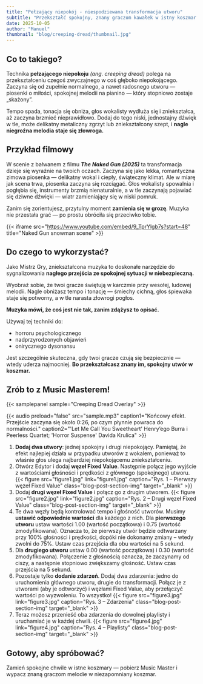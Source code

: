 ```yaml
---
title: "Pełzający niepokój - niespodziewana transformacja utworu"
subtitle: "Przekształć spokojny, znany graczom kawałek w istny koszmar."
date: 2025-10-05
author: "Manuel"
thumbnail: "blog/creeping-dread/thumbnail.jpg"
---
```


## Co to takiego?

Technika **pełzającego niepokoju** *(ang. creeping dread)* polega na przekształceniu czegoś zwyczajnego w coś głęboko niepokojącego. Zaczyna się od zupełnie normalnego, a nawet radosnego utworu — piosenki o miłości, spokojnej melodii na pianino — który stopniowo zostaje „skażony”.

Tempo spada, tonacja się obniża, głos wokalisty wydłuża się i zniekształca, aż zaczyna brzmieć nieprawidłowo. Dodaj do tego niski, jednostajny dźwięk w tle, może delikatny metaliczny zgrzyt lub zniekształcony szept, i **nagle niegroźna melodia staje się złowroga.**

## Przykład filmowy

W scenie z bałwanem z filmu ***The Naked Gun (2025)*** ta transformacja dzieje się wyraźnie na twoich oczach. Zaczyna się jako lekka, romantyczna zimowa piosenka — delikatny wokal i ciepły, świąteczny klimat. Ale w miarę jak scena trwa, piosenka zaczyna się rozciągać. Głos wokalisty spowalnia i pogłębia się, instrumenty brzmią nienaturalnie, a w tle zaczynają pojawiać się dziwne dźwięki — wiatr zamieniający się w niski pomruk.  

Zanim się zorientujesz, przytulny moment **zamienia się w grozę**. Muzyka nie przestała grać — po prostu obróciła się przeciwko tobie.

{{< iframe src="https://www.youtube.com/embed/9_TprYlgb7s?start=48" title="Naked Gun snowman scene" >}}

## Do czego to wykorzystać?

Jako Mistrz Gry, zniekształcona muzyka to doskonałe narzędzie do sygnalizowania **nagłego przejścia ze spokojnej sytuacji w niebezpieczną.**

Wyobraź sobie, że twoi gracze świętują w karczmie przy wesołej, ludowej melodii. Nagle obniżasz tempo i tonację — śmiechy cichną, głos śpiewaka staje się potworny, a w tle narasta złowrogi pogłos.

**Muzyka mówi, że coś jest nie tak, zanim zdążysz to opisać.**

Używaj tej techniki do:
- horroru psychologicznego  
- nadprzyrodzonych objawień  
- onirycznego dysonansu  

Jest szczególnie skuteczna, gdy twoi gracze czują się bezpiecznie — wtedy uderza najmocniej. **Bo przekształcasz znany im, spokojny utwór w koszmar.**

## Zrób to z Music Masterem!

{{< samplepanel sample="Creeping Dread Overlay" >}}

{{< audio preload="false" src="sample.mp3" caption1="Końcowy efekt. Przejście zaczyna się około 0:26, po czym płynnie powraca do normalności." caption2="'Let Me Call You Sweetheart' Henry’ego Burra i Peerless Quartet; 'Horror Suspense' Davida Krulica" >}}

1. **Dodaj dwa utwory**: jednej spokojny i drugi niepokojący. Pamiętaj, że efekt najlepiej działa w przypadku utworów z wokalem, ponieważ to właśnie głos ulega najbardziej niepokojącemu zniekształceniu.  
1. Otwórz Edytor i dodaj **węzeł Fixed Value**. Następnie połącz jego wyjście z wartościami głośności i prędkości z głównego (spokojnego) utworu. {{< figure src="figure1.jpg" link="figure1.jpg" caption="Rys. 1 – Pierwszy węzeł Fixed Value" class="blog-post-section-img" target="_blank" >}}
1. Dodaj **drugi węzeł Fixed Value** i połącz go z drugim utworem. {{< figure src="figure2.jpg" link="figure2.jpg" caption="Rys. 2 – Drugi węzeł Fixed Value" class="blog-post-section-img" target="_blank" >}}
1. Te dwa węzły będą kontrolować tempo i głośność utworów. Musimy **ustawić odpowiednie wartości** dla każdego z nich. Dla **pierwszego utworu** ustaw wartości 1.00 (wartość początkowa) i 0.75 (wartość zmodyfikowana). Oznacza to, że pierwszy utwór będzie odtwarzany przy 100% głośności i prędkości, dopóki nie dokonamy zmiany – wtedy zwolni do 75%. Ustaw czas przejścia dla obu wartości na 5 sekund.  
1. Dla **drugiego utworu** ustaw 0.00 (wartość początkowa) i 0.30 (wartość zmodyfikowana). Połączenie z głośnością oznacza, że zaczynamy od ciszy, a następnie stopniowo zwiększamy głośność. Ustaw czas przejścia na 5 sekund.  
1. Pozostaje tylko **dodanie zdarzeń**. Dodaj dwa zdarzenia: jedno do uruchomienia głównego utworu, drugie do transformacji. Połącz je z utworami (aby je odtworzyć) i węzłami Fixed Value, aby przełączyć wartości po wyzwoleniu. To wszystko! {{< figure src="figure3.jpg" link="figure3.jpg" caption="Rys. 3 – Zdarzenia" class="blog-post-section-img" target="_blank" >}}
1. Teraz możesz przenieść oba zdarzenia do dowolnej playlisty i uruchamiać je w każdej chwili. {{< figure src="figure4.jpg" link="figure4.jpg" caption="Rys. 4 – Playlisty" class="blog-post-section-img" target="_blank" >}}

## Gotowy, aby spróbować?

Zamień spokojne chwile w istne koszmary — pobierz Music Master i wypacz znaną graczom melodie w niezapomniany koszmar.